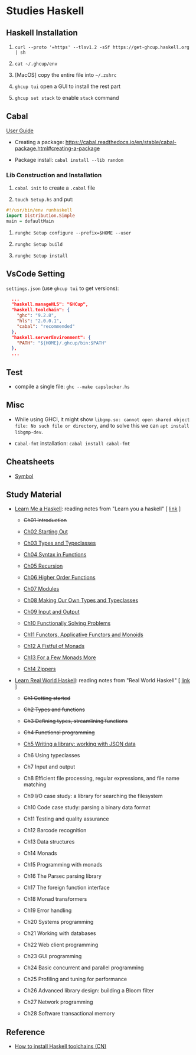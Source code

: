 # Studies Haskell

## Haskell Installation

1. `curl --proto '=https' --tlsv1.2 -sSf https://get-ghcup.haskell.org | sh`

2. `cat ~/.ghcup/env`

3. [MacOS] copy the entire file into `~/.zshrc`

4. `ghcup tui` open a GUI to install the rest part

5. `ghcup set stack` to enable `stack` command

## Cabal

[User Guide](https://cabal.readthedocs.io/en/stable/index.html)

- Creating a package: <https://cabal.readthedocs.io/en/stable/cabal-package.html#creating-a-package>

- Package install: `cabal install --lib random`

### Lib Construction and Installation

1. `cabal init` to create a `.cabal` file

1. `touch Setup.hs` and put:

  ```hs
  #!/usr/bin/env runhaskell
  import Distribution.Simple
  main = defaultMain
  ```

1. `runghc Setup configure --prefix=$HOME --user`

1. `runghc Setup build`

1. `runghc Setup install`

## VsCode Setting

`settings.json` (use `ghcup tui` to get versions):

```json
  ...
  "haskell.manageHLS": "GHCup",
  "haskell.toolchain": {
    "ghc": "9.2.8",
    "hls": "2.0.0.1",
    "cabal": "recommended"
  },
  "haskell.serverEnvironment": {
    "PATH": "${HOME}/.ghcup/bin:$PATH"
  },
  ...
```

## Test

- compile a single file: `ghc --make capslocker.hs`

## Misc

- While using GHCI, it might show `libgmp.so: cannot open shared object file: No such file or directory`, and to solve this we can `apt install libgmp-dev`.

- `Cabal-fmt` installation: `cabal install cabal-fmt`

## Cheatsheets

- [Symbol](./cheatsheets/symbol.tex)

## Study Material

- [Learn Me a Haskell](./Learn%20Me%20a%20Haskell.pdf): reading notes from "Learn you a haskell" [ [link](http://learnyouahaskell.com/) ]

  - ~~Ch01 Introduction~~

  - [Ch02 Starting Out](./learn_me_a_haskell/Ch02%20Starting%20Out.tex)

  - [Ch03 Types and Typeclasses](./learn_me_a_haskell/Ch03%20Types%20and%20Typeclasses.tex)

  - [Ch04 Syntax in Functions](./learn_me_a_haskell/Ch04%20Syntax%20in%20Functions.tex)

  - [Ch05 Recursion](./learn_me_a_haskell/Ch05%20Recursion.tex)

  - [Ch06 Higher Order Functions](./learn_me_a_haskell/Ch06%20Higher%20Order%20Functions.tex)

  - [Ch07 Modules](./learn_me_a_haskell/Ch07%20Modules.tex)

  - [Ch08 Making Our Own Types and Typeclasses](./learn_me_a_haskell/Ch08%20Making%20Our%20Own%20Types%20and%20Typeclasses.tex)

  - [Ch09 Input and Output](./learn_me_a_haskell/Ch09%20Input%20and%20Output.tex)

  - [Ch10 Functionally Solving Problems](./learn_me_a_haskell/Ch10%20Functionally%20Solving%20Problems.tex)

  - [Ch11 Functors, Applicative Functors and Monoids](./learn_me_a_haskell/Ch11%20Functors,%20Applicative%20Functors%20and%20Monoids.tex)

  - [Ch12 A Fistful of Monads](./learn_me_a_haskell/Ch12%20A%20Fistful%20of%20Monads.tex)

  - [Ch13 For a Few Monads More](./learn_me_a_haskell/Ch13%20For%20a%20Few%20Monads%20More.tex)

  - [Ch14 Zippers](./learn_me_a_haskell/Ch14%20Zippers.tex)

- [Learn Real World Haskell](./Learn%20Real%20World%20Haskell.pdf): reading notes from "Real World Haskell" [ [link](https://book.realworldhaskell.org/read/) ]

  - ~~Ch1 Getting started~~

  - ~~Ch2 Types and functions~~

  - ~~Ch3 Defining types, streamlining functions~~

  - ~~Ch4 Functional programming~~

  - [Ch5 Writing a library: working with JSON data](./learn_real_world_haskell/Ch5%20Writing%20a%20library:%20working%20with%20JSON%20data.tex)

  - Ch6 Using typeclasses

  - Ch7 Input and output

  - Ch8 Efficient file processing, regular expressions, and file name matching

  - Ch9 I/O case study: a library for searching the filesystem

  - Ch10 Code case study: parsing a binary data format

  - Ch11 Testing and quality assurance

  - Ch12 Barcode recognition

  - Ch13 Data structures

  - Ch14 Monads

  - Ch15 Programming with monads

  - Ch16 The Parsec parsing library

  - Ch17 The foreign function interface

  - Ch18 Monad transformers

  - Ch19 Error handling

  - Ch20 Systems programming

  - Ch21 Working with databases

  - Ch22 Web client programming

  - Ch23 GUI programming

  - Ch24 Basic concurrent and parallel programming

  - Ch25 Profiling and tuning for performance

  - Ch26 Advanced library design: building a Bloom filter

  - Ch27 Network programming

  - Ch28 Software transactional memory

## Reference

- [How to install Haskell toolchains (CN)](https://zhuanlan.zhihu.com/p/455688955)
